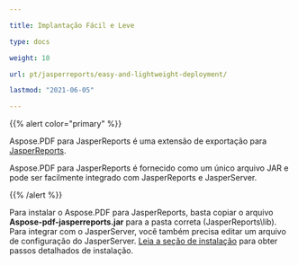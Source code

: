 ```yaml
---

title: Implantação Fácil e Leve

type: docs

weight: 10

url: pt/jasperreports/easy-and-lightweight-deployment/

lastmod: "2021-06-05"

---
```




{{% alert color="primary" %}}



Aspose.PDF para JasperReports é uma extensão de exportação para [JasperReports](http://www.jaspersoft.com/jasperreports).



Aspose.PDF para JasperReports é fornecido como um único arquivo JAR e pode ser facilmente integrado com JasperReports e JasperServer.



{{% /alert %}}



Para instalar o Aspose.PDF para JasperReports, basta copiar o arquivo **Aspose-pdf-jasperreports.jar** para a pasta correta (JasperReports\lib). Para integrar com o JasperServer, você também precisa editar um arquivo de configuração do JasperServer. [Leia a seção de instalação](/pdf/jasperreports/installation/) para obter passos detalhados de instalação.